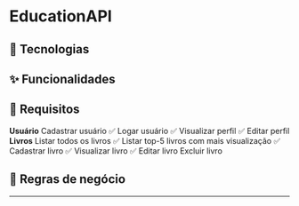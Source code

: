 # EducationAPI

## 🚀 Tecnologias

## ✨ Funcionalidades

## 📝 Requisitos
**Usuário**
Cadastrar usuário ✅
Logar usuário ✅
Visualizar perfil ✅
Editar perfil
**Livros**
Listar todos os livros ✅
Listar top-5 livros com mais visualização ✅
Cadastrar livro ✅
Visualizar livro ✅
Editar livro
Excluir livro


## 📝 Regras de negócio

---